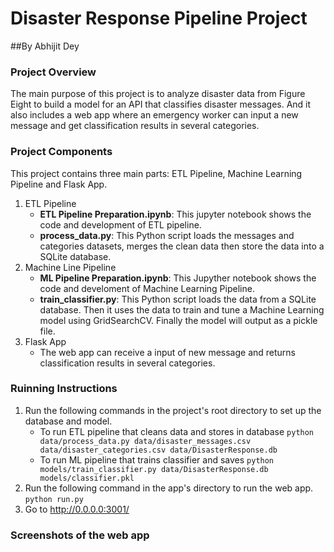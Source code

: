 # Disaster Response Pipeline Project
##By Abhijit Dey 

### Project Overview


The main purpose of this project is to analyze disaster data from Figure Eight to build a model for an API that classifies disaster messages. And it also includes a web app where an emergency worker can input a new message and get classification results in several categories. 



### Project Components

This project contains three main parts: ETL Pipeline, Machine Learning Pipeline and Flask App. 

1. ETL Pipeline
   * **ETL Pipeline Preparation.ipynb**: This jupyter notebook shows the code and development of ETL pipeline.
   * **process_data.py**: This Python script loads the messages and categories datasets, merges the clean data then store the data into a SQLite database. 
2. Machine Line Pipeline
   * **ML Pipeline Preparation.ipynb**: This Jupyther notebook shows the code and develoment of Machine Learning Pipeline.
   * **train_classifier.py**:  This Python script loads the data from a SQLite database. Then it uses the data  to train and tune a Machine Learning model using GridSearchCV.  Finally the model will output as a pickle file. 
3. Flask App
   * The web app can receive a input of new message and returns classification results in several categories. 



### Ruinning Instructions

1. Run the following commands in the project's root directory to set up the database and model.
   - To run ETL pipeline that cleans data and stores in database
     `python data/process_data.py data/disaster_messages.csv data/disaster_categories.csv data/DisasterResponse.db`
   - To run ML pipeline that trains classifier and saves
     `python models/train_classifier.py data/DisasterResponse.db models/classifier.pkl`
2. Run the following command in the app's directory to run the web app.
   `python run.py`
3. Go to http://0.0.0.0:3001/
 
 
 ### Screenshots of the web app







